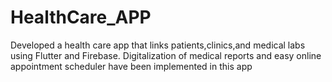# HealthCare_APP
 Developed a health care app that links patients,clinics,and medical labs using Flutter and Firebase. Digitalization of medical reports and easy online appointment scheduler have been implemented in this app
